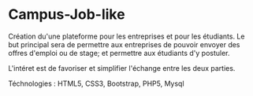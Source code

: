 # Campus-Job-like

Création du'une plateforme pour les entreprises et pour les étudiants.
Le but principal sera de permettre aux entreprises de pouvoir envoyer des offres d'emploi ou de stage; et permettre aux étudiants d'y postuler.

L'intéret est de favoriser et simplifier l'échange entre les deux parties.

Téchnologies :
HTML5, CSS3, Bootstrap, PHP5, Mysql

